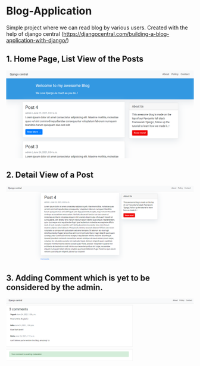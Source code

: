 # Blog-Application
Simple project where we can read blog by various users. Created with the help of django central (https://djangocentral.com/building-a-blog-application-with-django/)

## 1. Home Page, List View of the Posts

<img src="https://github.com/ysnayal17/Blog-Application/blob/main/images/1.PNG">

## 2. Detail View of a Post

<img src="https://github.com/ysnayal17/Blog-Application/blob/main/images/2.PNG">

## 3. Adding Comment which is yet to be considered by the admin.

<img src="https://github.com/ysnayal17/Blog-Application/blob/main/images/3.PNG">
